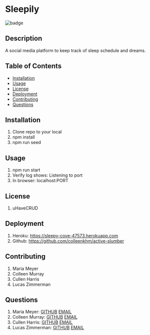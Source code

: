 
  # Sleepily

  ![badge](https://img.shields.io/badge/license-uHaveCRUD-blueviolet)
  
  
  ## Description
  A social media platform to keep track of sleep schedule and dreams.

  ## Table of Contents

  * [Installation](#installation)
  * [Usage](#usage)
  * [License](#license)
  * [Deployment](#deployment)
  * [Contributing](#contributing)
  * [Questions](#questions)
  
  ## Installation
  1. Clone repo to your local
  2. npm install 
  3. npm run seed
  
  ## Usage
  1. npm run start
  2. Verify log shows: Listening to port
  3. In browser: localhost:PORT

  ## License
  1. uHaveCRUD
  
  ## Deployment
  1. Heroku: https://sleepy-cove-47573.herokuapp.com
  2. Github: https://github.com/colleenkhm/active-slumber

  ## Contributing
  1. Maria Meyer
  2. Colleen Murray
  3. Cullen Harris
  4. Lucas Zimmerman
  
  ## Questions
  1. Maria Meyer: [GITHUB](github.com/mmeyer715)	[EMAIL](mailto:mbean1216@icloud.com)
  2. Colleen Murray: [GITHUB](github.com/colleenkhm)	[EMAIL](mailto:colleenkhm@gmail.com) 
  3. Cullen Harris: [GITHUB](github.com/CullerWhale)	[EMAIL](mailto:Jcullenharris@gmail.com)
  4. Lucas Zimmerman: [GITHUB](https://github.com/dolomiteson)	[EMAIL](mailto:zimmerman.lucas@hotmail.com)
  
  
